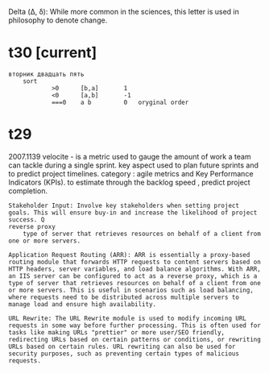 Delta (Δ, δ): While more common in the sciences, this letter is used in philosophy to denote change.


# t30 [current]
    вторник двадцать пять
        sort
                >0      [b,a]       1
                <0      [a,b]       -1
                ===0    a b         0   oryginal order

# t29  

2007.1139
    velocite - is a metric used to gauge the amount of work a team can tackle during a single sprint. key aspect used to plan future sprints and to predict project timelines.
    category : agile metrics and Key Performance Indicators (KPIs).
    to estimate through the backlog speed , predict project completion.

    Stakeholder Input: Involve key stakeholders when setting project goals. This will ensure buy-in and increase the likelihood of project success. Q
    reverse proxy
        type of server that retrieves resources on behalf of a client from one or more servers.

    Application Request Routing (ARR): ARR is essentially a proxy-based routing module that forwards HTTP requests to content servers based on HTTP headers, server variables, and load balance algorithms. With ARR, an IIS server can be configured to act as a reverse proxy, which is a type of server that retrieves resources on behalf of a client from one or more servers. This is useful in scenarios such as load balancing, where requests need to be distributed across multiple servers to manage load and ensure high availability.

    URL Rewrite: The URL Rewrite module is used to modify incoming URL requests in some way before further processing. This is often used for tasks like making URLs "prettier" or more user/SEO friendly, redirecting URLs based on certain patterns or conditions, or rewriting URLs based on certain rules. URL rewriting can also be used for security purposes, such as preventing certain types of malicious requests.
